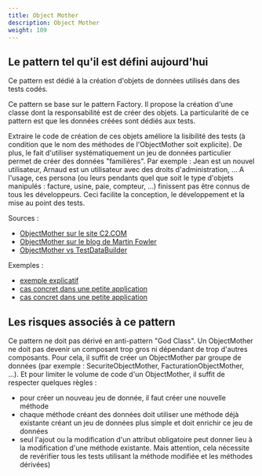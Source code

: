 ```yaml
---
title: Object Mother
description: Object Mother
weight: 109
---
```


## Le pattern tel qu'il est défini aujourd'hui

Ce pattern est dédié à la création d'objets de données utilisés dans des tests codés.

Ce pattern se base sur le pattern Factory. Il propose la création d'une classe dont la responsabilité est de créer des objets.
La particularité de ce pattern est que les données créées sont dédiés aux tests.

Extraire le code de création de ces objets améliore la lisibilité des tests (à condition que le nom des méthodes de l'ObjectMother soit explicite).
De plus, le fait d'utiliser systématiquement un jeu de données particulier permet de créer des données "familières". Par exemple : Jean est un nouvel utilisateur, Arnaud est un utilisateur avec des droits d'administration, ... 
A l'usage, ces persona (ou leurs pendants quel que soit le type d'objets manipulés : facture, usine, paie, compteur, ...) finissent pas être connus de tous les développeurs. Ceci facilite la conception, le développement et la mise au point des tests.

Sources :

* [ObjectMother sur le site C2.COM](http://wiki.c2.com/?ObjectMother)
* [ObjectMother sur le blog de Martin Fowler](https://martinfowler.com/bliki/ObjectMother.html)
* [ObjectMother vs TestDataBuilder](http://blog.codeleak.pl/2014/06/test-data-builders-and-object-mother.html)

Exemples :

* [exemple explicatif](https://github.com/iluwatar/java-design-patterns/tree/master/object-mother)
* [cas concret dans une petite application](https://github.com/scribejava/scribejava/blob/master/scribejava-core/src/test/java/com/github/scribejava/core/ObjectMother.java)
* [cas concret dans une petite application](https://github.com/talbotgui/mariage/blob/master/mariageMetier/src/test/java/com/github/talbotgui/mariage/metier/service/ObjectMother.java)

## Les risques associés à ce pattern
Ce pattern ne doit pas dérivé en anti-pattern "God Class". Un ObjectMother ne doit pas devenir un composant trop gros ni dépendant de trop d'autres composants. 
Pour cela, il suffit de créer un ObjectMother par groupe de données (par exemple : SecuriteObjectMother, FacturationObjectMother, ...).
Et pour limiter le volume de code d'un ObjectMother, il suffit de respecter quelques règles :

* pour créer un nouveau jeu de donnée, il faut créer une nouvelle méthode
* chaque méthode créant des données doit utiliser une méthode déjà existante créant un jeu de données plus simple et doit enrichir ce jeu de données
* seul l'ajout ou la modification d'un attribut obligatoire peut donner lieu à la modification d'une méthode existante. Mais attention, cela nécessite de revérifier tous les tests utilisant la méthode modifiée et les méthodes dérivées)
